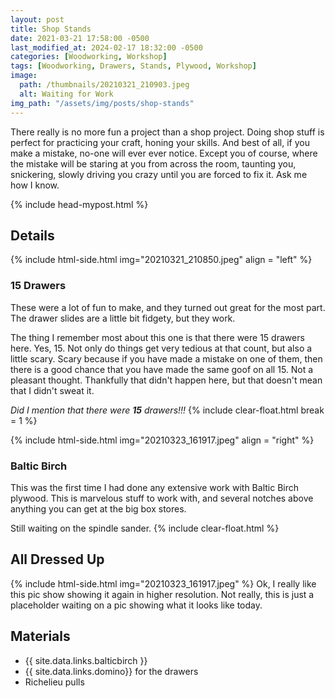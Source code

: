 ```yaml
---
layout: post
title: Shop Stands
date: 2021-03-21 17:58:00 -0500
last_modified_at: 2024-02-17 18:32:00 -0500
categories: [Woodworking, Workshop]
tags: [Woodworking, Drawers, Stands, Plywood, Workshop]
image:
  path: /thumbnails/20210321_210903.jpeg
  alt: Waiting for Work
img_path: "/assets/img/posts/shop-stands"
---
```


There really is no more fun a project than a shop project. Doing shop stuff is perfect for practicing your craft, honing your skills. And best of all, if you make a mistake, no-one will ever ever notice. Except you of course, where the mistake will be staring at you from across the room, taunting you, snickering, slowly driving you crazy until you are forced to fix it. Ask me how I know.

{% include head-mypost.html %}

## Details

{% include html-side.html img="20210321_210850.jpeg" align = "left" %}

### 15 Drawers

These were a lot of fun to make, and they turned out great for the most part. The drawer slides are a little bit fidgety, but they work.

The thing I remember most about this one is that there were 15 drawers here. Yes, 15. Not only do things get very tedious at that count, but also a little scary. Scary because if you have made a mistake on one of them, then there is a good chance that you have made the same goof on all 15. Not a pleasant thought. Thankfully that didn't happen here, but that doesn't mean that I didn't sweat it.

_Did I mention that there were **15** drawers!!!_
{% include clear-float.html break = 1 %}

{% include html-side.html img="20210323_161917.jpeg" align = "right" %}

### Baltic Birch

This was the first time I had done any extensive work with Baltic Birch plywood. This is marvelous stuff to work with, and several notches above anything you can get at the big box stores.

Still waiting on the spindle sander.
{% include clear-float.html %}

## All Dressed Up

{% include html-side.html img="20210323_161917.jpeg" %}
Ok, I really like this pic show showing it again in higher resolution. Not really, this is just a placeholder waiting on a pic showing what it looks like today.

## Materials

- {{ site.data.links.balticbirch }}
- {{ site.data.links.domino}} for the drawers
- Richelieu pulls
